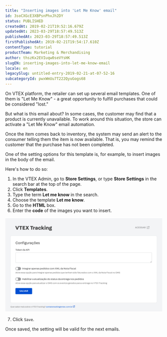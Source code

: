 ```yaml
---
title: "Inserting images into 'Let Me Know' email"
id: 3soCXGcE3XBPsnPhxJh2DY
status: PUBLISHED
createdAt: 2019-02-21T19:52:16.679Z
updatedAt: 2023-03-29T18:57:49.513Z
publishedAt: 2023-03-29T18:57:49.513Z
firstPublishedAt: 2019-02-21T19:54:17.610Z
contentType: tutorial
productTeam: Marketing & Merchandising
author: thszKx2EVIuqw0seVYsHK
slugEN: inserting-images-into-let-me-know-email
locale: en
legacySlug: untitled-entry-2019-02-21-at-07-52-16
subcategoryId: pwxWmUu7T222QyuGogs68
---
```


On VTEX platform, the retailer can set up several email templates. One of them is "Let Me Know" - a great opportunity to fulfill purchases that could be considered "lost."

But what is this email about? In some cases, the customer may find that a product is currently unavailable. To work around this situation, the store can activate a "Let Me Know" email automation.

Once the item comes back to inventory, the system may send an alert to the consumer telling them the item is now available. That is, you may remind the customer that the purchase has not been completed.

One of the setting options for this template is, for example, to insert images in the body of the email.

Here's how to do so:

1. In the VTEX Admin, go to __Store Settings__, or type __Store Settings__ in the search bar at the top of the page.
2. Click __Templates__.  
3. Type the term __Let me know__ in the search.  
4. Choose the template __Let me know__.  
5. Go to the __HTML__ box.  
6. Enter the __code__ of the images you want to insert. 

  ![Let me know - EN](https://raw.githubusercontent.com/vtexdocs/help-center-content/refs/heads/main/_1.jpg)

7. Click `Save`.  

Once saved, the setting will be valid for the next emails.
